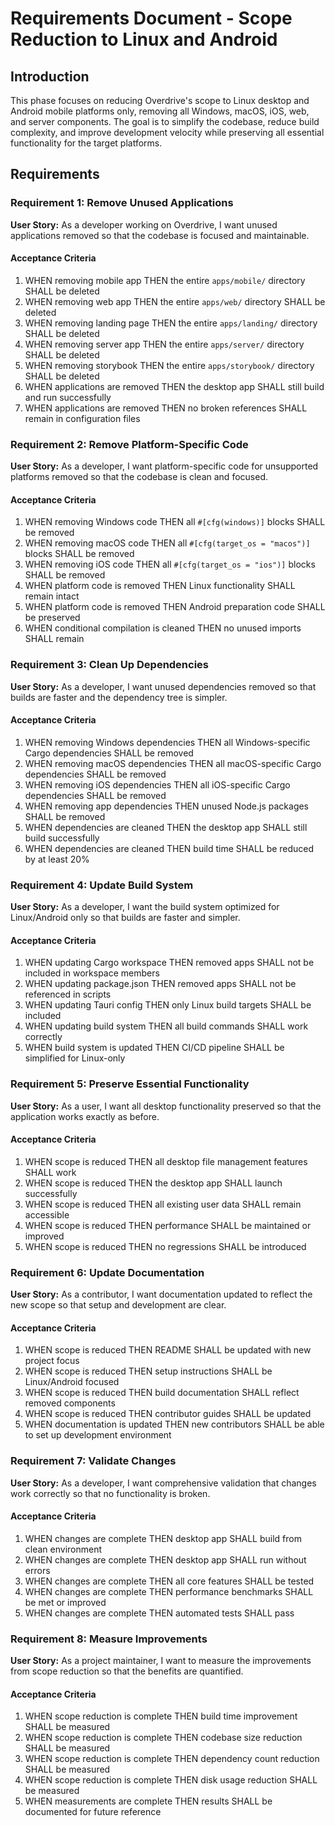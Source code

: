 # Requirements Document - Scope Reduction to Linux and Android

## Introduction

This phase focuses on reducing Overdrive's scope to Linux desktop and Android mobile platforms only, removing all Windows, macOS, iOS, web, and server components. The goal is to simplify the codebase, reduce build complexity, and improve development velocity while preserving all essential functionality for the target platforms.

## Requirements

### Requirement 1: Remove Unused Applications

**User Story:** As a developer working on Overdrive, I want unused applications removed so that the codebase is focused and maintainable.

#### Acceptance Criteria

1. WHEN removing mobile app THEN the entire `apps/mobile/` directory SHALL be deleted
2. WHEN removing web app THEN the entire `apps/web/` directory SHALL be deleted
3. WHEN removing landing page THEN the entire `apps/landing/` directory SHALL be deleted
4. WHEN removing server app THEN the entire `apps/server/` directory SHALL be deleted
5. WHEN removing storybook THEN the entire `apps/storybook/` directory SHALL be deleted
6. WHEN applications are removed THEN the desktop app SHALL still build and run successfully
7. WHEN applications are removed THEN no broken references SHALL remain in configuration files

### Requirement 2: Remove Platform-Specific Code

**User Story:** As a developer, I want platform-specific code for unsupported platforms removed so that the codebase is clean and focused.

#### Acceptance Criteria

1. WHEN removing Windows code THEN all `#[cfg(windows)]` blocks SHALL be removed
2. WHEN removing macOS code THEN all `#[cfg(target_os = "macos")]` blocks SHALL be removed
3. WHEN removing iOS code THEN all `#[cfg(target_os = "ios")]` blocks SHALL be removed
4. WHEN platform code is removed THEN Linux functionality SHALL remain intact
5. WHEN platform code is removed THEN Android preparation code SHALL be preserved
6. WHEN conditional compilation is cleaned THEN no unused imports SHALL remain

### Requirement 3: Clean Up Dependencies

**User Story:** As a developer, I want unused dependencies removed so that builds are faster and the dependency tree is simpler.

#### Acceptance Criteria

1. WHEN removing Windows dependencies THEN all Windows-specific Cargo dependencies SHALL be removed
2. WHEN removing macOS dependencies THEN all macOS-specific Cargo dependencies SHALL be removed
3. WHEN removing iOS dependencies THEN all iOS-specific Cargo dependencies SHALL be removed
4. WHEN removing app dependencies THEN unused Node.js packages SHALL be removed
5. WHEN dependencies are cleaned THEN the desktop app SHALL still build successfully
6. WHEN dependencies are cleaned THEN build time SHALL be reduced by at least 20%

### Requirement 4: Update Build System

**User Story:** As a developer, I want the build system optimized for Linux/Android only so that builds are faster and simpler.

#### Acceptance Criteria

1. WHEN updating Cargo workspace THEN removed apps SHALL not be included in workspace members
2. WHEN updating package.json THEN removed apps SHALL not be referenced in scripts
3. WHEN updating Tauri config THEN only Linux build targets SHALL be included
4. WHEN updating build system THEN all build commands SHALL work correctly
5. WHEN build system is updated THEN CI/CD pipeline SHALL be simplified for Linux-only

### Requirement 5: Preserve Essential Functionality

**User Story:** As a user, I want all desktop functionality preserved so that the application works exactly as before.

#### Acceptance Criteria

1. WHEN scope is reduced THEN all desktop file management features SHALL work
2. WHEN scope is reduced THEN the desktop app SHALL launch successfully
3. WHEN scope is reduced THEN all existing user data SHALL remain accessible
4. WHEN scope is reduced THEN performance SHALL be maintained or improved
5. WHEN scope is reduced THEN no regressions SHALL be introduced

### Requirement 6: Update Documentation

**User Story:** As a contributor, I want documentation updated to reflect the new scope so that setup and development are clear.

#### Acceptance Criteria

1. WHEN scope is reduced THEN README SHALL be updated with new project focus
2. WHEN scope is reduced THEN setup instructions SHALL be Linux/Android focused
3. WHEN scope is reduced THEN build documentation SHALL reflect removed components
4. WHEN scope is reduced THEN contributor guides SHALL be updated
5. WHEN documentation is updated THEN new contributors SHALL be able to set up development environment

### Requirement 7: Validate Changes

**User Story:** As a developer, I want comprehensive validation that changes work correctly so that no functionality is broken.

#### Acceptance Criteria

1. WHEN changes are complete THEN desktop app SHALL build from clean environment
2. WHEN changes are complete THEN desktop app SHALL run without errors
3. WHEN changes are complete THEN all core features SHALL be tested
4. WHEN changes are complete THEN performance benchmarks SHALL be met or improved
5. WHEN changes are complete THEN automated tests SHALL pass

### Requirement 8: Measure Improvements

**User Story:** As a project maintainer, I want to measure the improvements from scope reduction so that the benefits are quantified.

#### Acceptance Criteria

1. WHEN scope reduction is complete THEN build time improvement SHALL be measured
2. WHEN scope reduction is complete THEN codebase size reduction SHALL be measured
3. WHEN scope reduction is complete THEN dependency count reduction SHALL be measured
4. WHEN scope reduction is complete THEN disk usage reduction SHALL be measured
5. WHEN measurements are complete THEN results SHALL be documented for future reference
